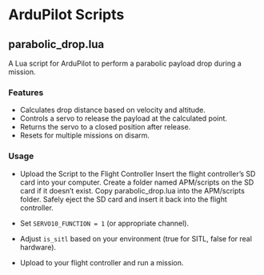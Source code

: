 # ArduPilot Scripts

## parabolic_drop.lua
A Lua script for ArduPilot to perform a parabolic payload drop during a mission.

### Features
- Calculates drop distance based on velocity and altitude.
- Controls a servo to release the payload at the calculated point.
- Returns the servo to a closed position after release.
- Resets for multiple missions on disarm.

### Usage
- Upload the Script to the Flight Controller
Insert the flight controller’s SD card into your computer.
Create a folder named APM/scripts on the SD card if it doesn’t exist.
Copy parabolic_drop.lua into the APM/scripts folder.
Safely eject the SD card and insert it back into the flight controller.

- Set `SERVO10_FUNCTION = 1` (or appropriate channel).
- Adjust `is_sitl` based on your environment (true for SITL, false for real hardware).
- Upload to your flight controller and run a mission.

